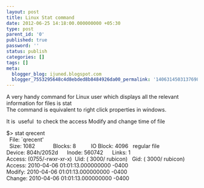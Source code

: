 ```yaml
---
layout: post
title: Linux Stat command
date: 2012-06-25 14:18:00.000000000 +05:30
type: post
parent_id: '0'
published: true
password: ''
status: publish
categories: []
tags: []
meta:
  blogger_blog: ijuned.blogspot.com
  blogger_7553295648c4d8ebded8b8484926da00_permalink: '1406314503137698202'
---
```

<div dir="ltr" style="text-align:left;">A very handy command for <span class="IL_AD" id="IL_AD1">Linux user<span class="IL_AD_ICON"></span></span> which <span class="IL_AD" id="IL_AD6">displays<span class="IL_AD_ICON"></span></span> all the relevant information for files is stat <br />The command is equivalent to right click properties in windows.</p>
<p>It is  useful  <span class="IL_AD" id="IL_AD5">to check<span class="IL_AD_ICON"></span></span> the access Modify and change time of file </p>
<p>$&gt; stat qrecent<br />  File: `qrecent'<br />  Size: 1082            Blocks: 8          IO Block: 4096   <span class="IL_AD" id="IL_AD2">regular<span class="IL_AD_ICON"></span></span> file<br />Device: 804h/2052d      Inode: 560742      Links: 1<br />Access: (0755/-rwxr-xr-x)  Uid: ( 3000/ rubicon)   Gid: ( 3000/ rubicon)<br />Access: 2010-04-06 01:01:13.000000000 -0400<br />Modify: 2010-04-06 01:01:13.000000000 -0400<br />Change: 2010-04-06 01:01:13.000000000 -0400</div>

